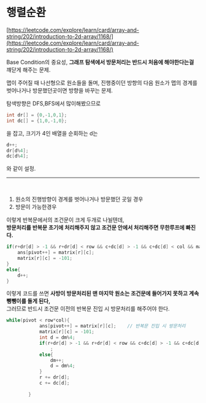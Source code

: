 # 행렬순환

[https://leetcode.com/explore/learn/card/array-and-string/202/introduction-to-2d-array/1168/](https://leetcode.com/explore/learn/card/array-and-string/202/introduction-to-2d-array/1168/)

Base Condition의 중요성, **그래프 탐색에서 방문처리는 반드시 처음에 해야한다는걸** 꺠닫게 해주는 문제.

맵이 주어질 때 나선형으로 원소들을 돌며, 진행중이던 방향의 다음 원소가 맵의 경계를 벗어나거나 방문했던곳이면 방향을 바꾸는 문제.

탐색방향은 DFS,BFS에서 많이해봤으므로

```cpp
int dr[] = {0,-1,0,1};
int dc[] = {1,0,-1,0};
```

을 잡고, 크기가 4인 배열을 순회하는 d는

```cpp
d++;
dr[d%4];
dc[d%4];
```

와 같이 설정.

---

</br>   
   
1. 원소의 진행방향이 경계를 벗어나거나 방문했던 곳일 경우   
2. 방문이 가능한경우   
   
이렇게 반복문에서의 조건문이 크게 두개로 나뉠텐데,   
**방문처리를 반복문 초기에 처리해주지 않고 조건문 안에서 처리해주면 무한루프에 빠진다.**   
   
```cpp
if(r+dr[d] > -1 && r+dr[d] < row && c+dc[d] > -1 && c+dc[d] < col && matrix[r+dr[d]][c+dc[d]] != -101){ // 원소의 범위가 -100 ~ 100 이라 방문처리를 원소가 -101 일때로 함.
    ans[pivot++] = matrix[r][c];
    matrix[r][c] = -101;
}
else{
    d++;
}
```   
이렇게 코드를 쓰면 **사방이 방문처리된 맨 마지막 원소는 조건문에 들어가지 못하고 계속 뺑뺑이를 돌게 된다,**   
그러므로 반드시 조건문 이전의 반복문 진입 시 방문처리를 해주어야 한다.   
   
```cpp
while(pivot < row*col){
            ans[pivot++] = matrix[r][c];    // 반복문 진입 시 방문처리
            matrix[r][c] = -101;
            int d = dm%4;
            if(r+dr[d] > -1 && r+dr[d] < row && c+dc[d] > -1 && c+dc[d] < col && matrix[r+dr[d]][c+dc[d]] != -101)
                ;
            else{
                dm++;
                d = dm%4;
            }
            r += dr[d];
            c += dc[d];
        
        }
```

